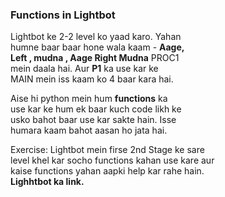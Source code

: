 ### Functions in Lightbot


Lightbot ke 2-2 level ko yaad karo. Yahan  
humne baar baar hone wala kaam - **Aage,**  
**Left , mudna , Aage Right Mudna** PROC1  
mein daala hai. Aur **P1** ka use kar ke  
MAIN mein iss kaam ko 4 baar kara hai.  


Aise hi python mein hum **functions** ka  
use kar ke hum ek baar kuch code likh ke  
usko bahot baar use kar sakte hain. Isse  
humara kaam bahot aasan ho jata hai.  



 Exercise: Lightbot mein firse 2nd Stage ke sare  
 level khel kar socho functions kahan use kare aur  
 kaise functions yahan aapki help kar rahe hain.  
**Lighhtbot ka link.**  

